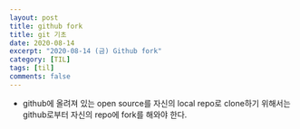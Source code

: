 ```yaml
---
layout: post
title: github fork
title: git 기초
date: 2020-08-14
excerpt: "2020-08-14 (금) Github fork"
category: [TIL]
tags: [til]
comments: false
---
```



- github에 올려져 있는 open source를 자신의 local repo로 clone하기 위해서는 github로부터 자신의 repo에 fork를 해와야 한다.